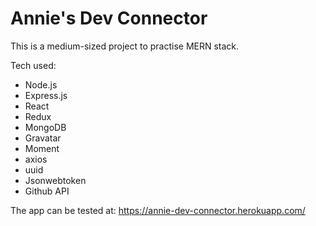 Annie's Dev Connector
=================

This is a medium-sized project to practise MERN stack. 

Tech used:
* Node.js
* Express.js
* React
* Redux
* MongoDB
* Gravatar
* Moment
* axios
* uuid
* Jsonwebtoken
* Github API


The app can be tested at:
https://annie-dev-connector.herokuapp.com/
